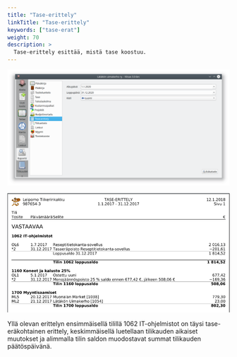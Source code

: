 ```yaml
---
title: "Tase-erittely"
linkTitle: "Tase-erittely"
keywords: ["tase-erat"]
weight: 70
description: >
  Tase-erittely esittää, mistä tase koostuu.
---
```


![](/img/fi/raportit/taseerittelydlg.png)

![](/img/fi/raportit/taseerittely.png)

Yllä olevan erittelyn ensimmäisellä tilillä 1062 IT-ohjelmistot on täysi tase-eräkohtainen erittely, keskimmäisellä luetellaan tilikauden aikaiset muutokset ja alimmalla tilin saldon muodostavat summat tilikauden päätöspäivänä.
